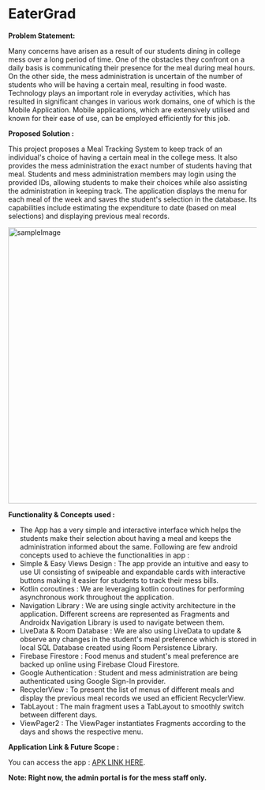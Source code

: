 # EaterGrad

<b> Problem Statement: </b>

Many concerns have arisen as a result of our students dining in college mess over a long period of time. One of the obstacles they confront on a daily basis is communicating their presence for the meal during meal hours. On the other side, the mess administration is uncertain of the number of students who will be having a certain meal, resulting in food waste.
Technology plays an important role in everyday activities, which has resulted in significant changes in various work domains, one of which is the Mobile Application. Mobile applications, which are extensively utilised and known for their ease of use, can be employed efficiently for this job.

<b> Proposed Solution : </b>

This project proposes a Meal Tracking System to keep track of an individual's choice of having a certain meal in the college mess. It also provides the mess administration the exact number of students having that meal. Students and mess administration members may login using the provided IDs, allowing students to make their choices while also assisting the administration in keeping track. The application displays the menu for each meal of the week and saves the student's selection in the database. Its capabilities include estimating the expenditure to date (based on meal selections) and displaying previous meal records.

<img width = "559" alt = "sampleImage" src = "https://user-images.githubusercontent.com/85157266/148817719-f0a7a4e1-a46e-4271-a439-c85ddabcb403.png"/>


<b> Functionality & Concepts used : </b>

- The App has a very simple and interactive interface which helps the students make their selection about having a meal and keeps the administration informed about the same. Following are few android concepts used to achieve the functionalities in app : 
- Simple & Easy Views Design : The app provide an intuitive and easy to use UI consisting of swipeable and expandable cards with interactive buttons making it easier for students to track their mess bills.
- Kotlin coroutines : We are leveraging kotlin coroutines for performing asynchronous work throughout the application. 
- Navigation Library : We are using single activity architecture in the application. Different screens are represented as Fragments and Androidx Navigation Library is used to navigate between them.
- LiveData & Room Database : We are also using LiveData to update & observe any changes in the student's meal preference which is stored in local SQL Database created using Room Persistence Library.
- Firebase Firestore : Food menus and student's meal preference are backed up online using Firebase Cloud Firestore. 
- Google Authentication : Student and mess administration are being authenticated using Google Sign-In provider.
- RecyclerView : To present the list of menus of different meals and display the previous meal records we used an efficient RecyclerView.
- TabLayout : The main fragment uses a TabLayout to smoothly switch between different days.
- ViewPager2 : The ViewPager instantiates Fragments according to the days and shows the respective menu.

<b> Application Link & Future Scope : </b>

You can access the app : [APK LINK HERE](https://github.com/ayushigupta931/EaterGrad/blob/master/EaterGrad.apk).

**Note: Right now, the admin portal is for the mess staff only.**

